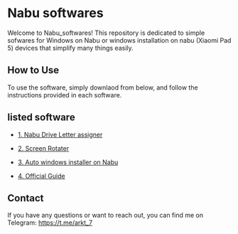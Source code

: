 # Nabu softwares

Welcome to Nabu_softwares! This repository is dedicated to simple sofwares for Windows on Nabu or windows installation on nabu (Xiaomi Pad 5) devices that simplify many things easily.

## How to Use

To use the software, simply downlaod from below, and follow the instructions provided in each software.

## listed software

- [1. Nabu Drive Letter assigner](https://github.com/ArKT-7/Nabu_software_win/raw/main/Nabu_Letter_Assigner_2.0_by_ArKT.exe)
- [2. Screen Rotater](https://github.com/ArKT-7/Nabu_software_win/raw/main/Screen_rotater_by_ArKT.exe)
  
- [3. Auto windows installer on Nabu](https://github.com/ArKT-7/won-deployer)

- [4. Official Guide](https://github.com/erdilS/Port-Windows-11-Xiaomi-Pad-5)


## Contact

If you have any questions or want to reach out, you can find me on Telegram: https://t.me/arkt_7

